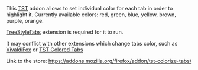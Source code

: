This [TST](https://addons.mozilla.org/ru/firefox/addon/tree-style-tab/) addon allows to set individual color for each tab in order to highlight it. Currently available colors: red, green, blue, yellow, brown, purple, orange.

[TreeStyleTabs](https://addons.mozilla.org/firefox/addon/tree-style-tab/) extension is required for it to run.

It may conflict with other extensions which change tabs color, such as [VivaldiFox](https://addons.mozilla.org/firefox/addon/vivaldifox/) or [TST Colored Tabs](https://addons.mozilla.org/firefox/addon/tst-colored-tabs/)

Link to the store:
https://addons.mozilla.org/firefox/addon/tst-colorize-tabs/